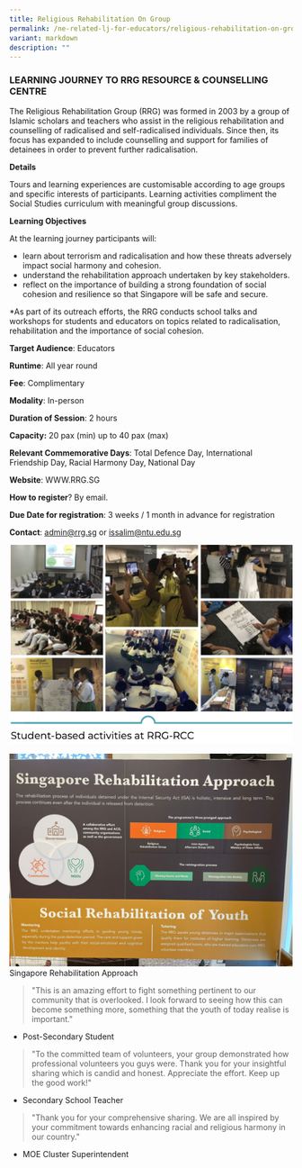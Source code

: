 ```yaml
---
title: Religious Rehabilitation On Group
permalink: /ne-related-lj-for-educators/religious-rehabilitation-on-group/
variant: markdown
description: ""
---
```

### LEARNING JOURNEY TO RRG RESOURCE & COUNSELLING CENTRE

The Religious Rehabilitation Group (RRG) was formed in 2003 by a group of Islamic scholars and teachers who assist in the religious rehabilitation and counselling of radicalised and self-radicalised individuals. Since then, its focus has expanded to include counselling and support for families of detainees in order to prevent further radicalisation.

**Details**

Tours and learning experiences are customisable according to age groups and specific interests of participants. Learning activities compliment the Social Studies curriculum with meaningful group discussions.

**Learning Objectives**

At the learning journey participants will: 
* learn about terrorism and radicalisation and how these threats adversely impact social harmony and cohesion. 
* understand the rehabilitation approach undertaken by key stakeholders.  
* reflect on the importance of building a strong foundation of social cohesion and resilience so that Singapore will be safe and secure.

*As part of its outreach efforts, the RRG conducts school talks and workshops for students and educators on topics related to radicalisation, rehabilitation and the importance of social cohesion.

**Target Audience**: Educators

**Runtime**: All year round	

**Fee**: Complimentary	

**Modality**: In-person	
	
**Duration of Session**: 2 hours 	

**Capacity:** 20 pax (min) up to 40 pax (max)	
	
**Relevant Commemorative Days**: Total Defence Day, International Friendship Day, Racial Harmony Day, National Day	

**Website**: WWW.RRG.SG	

**How to register**? By email.	

**Due Date for registration**: 3 weeks / 1 month in advance for registration	
	
**Contact**:       [admin@rrg.sg](mailto:admin@rrg.sg) or
[issalim@ntu.edu.sg](mailto:issalim@ntu.edu.sg)

![](/images/programme_photo1.png)

![](/images/programme_photo2.jpg)
Singapore Rehabilitation Approach

> "This is an amazing effort to fight something pertinent to our community that is overlooked. I look forward to seeing how this can become something more, something that the youth of today realise is important." 
- Post-Secondary Student

> "To the committed team of volunteers, your group demonstrated how professional volunteers you guys were. Thank you for your insightful sharing which is candid and honest. Appreciate the effort. Keep up the good work!" 
- Secondary School Teacher

> "Thank you for your comprehensive sharing. We are all inspired by your commitment towards enhancing racial and religious harmony in our country." 
- MOE Cluster Superintendent
